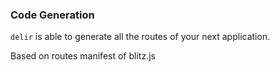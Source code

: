 ### Code Generation

`delir` is able to generate all the routes of your next application.

Based on routes manifest of blitz.js
